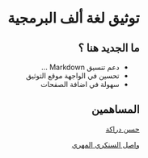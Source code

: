 <div dir="RTL">

# توثيق لغة ألف البرمجية

## ما الجديد هنا ؟
 - دعم تنسيق Markdown ...
 - تحسين في الواجهة موقع التوثيق
 - سهولة في اضافة الصفحات
 
## المساهمين
[حسن دراكة](https://github.com/hassandraga)

[واصل السنكري المهري](https://github.com/waseeld)


</div>
